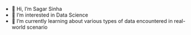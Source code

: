 - 👋 Hi, I’m Sagar Sinha
- 👀 I’m interested in Data Science
- 🌱 I’m currently learning about various types of data encountered in real-world scenario

<!---
sinhasagar506/sinhasagar506 is a ✨ special ✨ repository because its `README.md` (this file) appears on your GitHub profile.
You can click the Preview link to take a look at your changes.
--->
